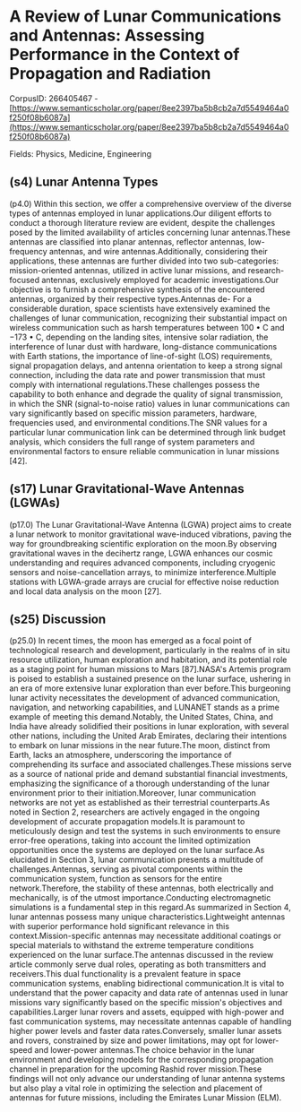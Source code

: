 # A Review of Lunar Communications and Antennas: Assessing Performance in the Context of Propagation and Radiation

CorpusID: 266405467 - [https://www.semanticscholar.org/paper/8ee2397ba5b8cb2a7d5549464a0f250f08b6087a](https://www.semanticscholar.org/paper/8ee2397ba5b8cb2a7d5549464a0f250f08b6087a)

Fields: Physics, Medicine, Engineering

## (s4) Lunar Antenna Types
(p4.0) Within this section, we offer a comprehensive overview of the diverse types of antennas employed in lunar applications.Our diligent efforts to conduct a thorough literature review are evident, despite the challenges posed by the limited availability of articles concerning lunar antennas.These antennas are classified into planar antennas, reflector antennas, low-frequency antennas, and wire antennas.Additionally, considering their applications, these antennas are further divided into two sub-categories: mission-oriented antennas, utilized in active lunar missions, and research-focused antennas, exclusively employed for academic investigations.Our objective is to furnish a comprehensive synthesis of the encountered antennas, organized by their respective types.Antennas de- For a considerable duration, space scientists have extensively examined the challenges of lunar communication, recognizing their substantial impact on wireless communication such as harsh temperatures between 100 • C and −173 • C, depending on the landing sites, intensive solar radiation, the interference of lunar dust with hardware, long-distance communications with Earth stations, the importance of line-of-sight (LOS) requirements, signal propagation delays, and antenna orientation to keep a strong signal connection, including the data rate and power transmission that must comply with international regulations.These challenges possess the capability to both enhance and degrade the quality of signal transmission, in which the SNR (signal-to-noise ratio) values in lunar communications can vary significantly based on specific mission parameters, hardware, frequencies used, and environmental conditions.The SNR values for a particular lunar communication link can be determined through link budget analysis, which considers the full range of system parameters and environmental factors to ensure reliable communication in lunar missions [42].
## (s17) Lunar Gravitational-Wave Antennas (LGWAs)
(p17.0) The Lunar Gravitational-Wave Antenna (LGWA) project aims to create a lunar network to monitor gravitational wave-induced vibrations, paving the way for groundbreaking scientific exploration on the moon.By observing gravitational waves in the decihertz range, LGWA enhances our cosmic understanding and requires advanced components, including cryogenic sensors and noise-cancellation arrays, to minimize interference.Multiple stations with LGWA-grade arrays are crucial for effective noise reduction and local data analysis on the moon [27].
## (s25) Discussion
(p25.0) In recent times, the moon has emerged as a focal point of technological research and development, particularly in the realms of in situ resource utilization, human exploration and habitation, and its potential role as a staging point for human missions to Mars [87].NASA's Artemis program is poised to establish a sustained presence on the lunar surface, ushering in an era of more extensive lunar exploration than ever before.This burgeoning lunar activity necessitates the development of advanced communication, navigation, and networking capabilities, and LUNANET stands as a prime example of meeting this demand.Notably, the United States, China, and India have already solidified their positions in lunar exploration, with several other nations, including the United Arab Emirates, declaring their intentions to embark on lunar missions in the near future.The moon, distinct from Earth, lacks an atmosphere, underscoring the importance of comprehending its surface and associated challenges.These missions serve as a source of national pride and demand substantial financial investments, emphasizing the significance of a thorough understanding of the lunar environment prior to their initiation.Moreover, lunar communication networks are not yet as established as their terrestrial counterparts.As noted in Section 2, researchers are actively engaged in the ongoing development of accurate propagation models.It is paramount to meticulously design and test the systems in such environments to ensure error-free operations, taking into account the limited optimization opportunities once the systems are deployed on the lunar surface.As elucidated in Section 3, lunar communication presents a multitude of challenges.Antennas, serving as pivotal components within the communication system, function as sensors for the entire network.Therefore, the stability of these antennas, both electrically and mechanically, is of the utmost importance.Conducting electromagnetic simulations is a fundamental step in this regard.As summarized in Section 4, lunar antennas possess many unique characteristics.Lightweight antennas with superior performance hold significant relevance in this context.Mission-specific antennas may necessitate additional coatings or special materials to withstand the extreme temperature conditions experienced on the lunar surface.The antennas discussed in the review article commonly serve dual roles, operating as both transmitters and receivers.This dual functionality is a prevalent feature in space communication systems, enabling bidirectional communication.It is vital to understand that the power capacity and data rate of antennas used in lunar missions vary significantly based on the specific mission's objectives and capabilities.Larger lunar rovers and assets, equipped with high-power and fast communication systems, may necessitate antennas capable of handling higher power levels and faster data rates.Conversely, smaller lunar assets and rovers, constrained by size and power limitations, may opt for lower-speed and lower-power antennas.The choice behavior in the lunar environment and developing models for the corresponding propagation channel in preparation for the upcoming Rashid rover mission.These findings will not only advance our understanding of lunar antenna systems but also play a vital role in optimizing the selection and placement of antennas for future missions, including the Emirates Lunar Mission (ELM).
